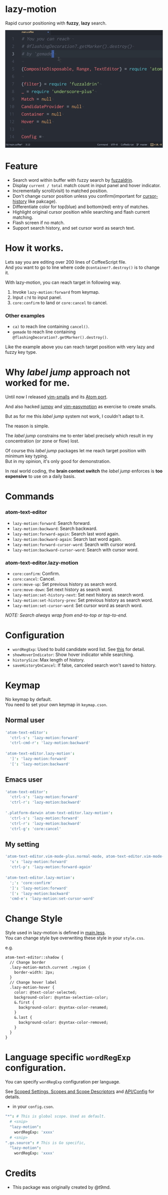# lazy-motion

Rapid cursor positioning with **fuzzy**, **lazy** search.

![gif](https://raw.githubusercontent.com/t9md/t9md/3379ed41ea6fd3725245f5d37b3bb36f7e9b0683/img/atom-lazy-motion.gif)

# Feature

- Search word within buffer with fuzzy search by [fuzzaldrin](https://github.com/atom/fuzzaldrin).
- Display `current / total` match count in input panel and hover indicator.
- Incrementally scroll(visit) to matched position.
- Don't change cursor position unless you confirm(important for [cursor-history](https://atom.io/packages/cursor-history) like pakcage).
- Differentiate color for top(blue) and bottom(red) entry of matches.
- Highlight original cursor position while searching and flash current matching.
- Flash screen if no match.
- Support search history, and set cursor word as search text.

# How it works.

Lets say you are editing over 200 lines of CoffeeScript file.  
And you want to go to line where code `@container?.destroy()` is to change it.  

With lazy-motion, you can reach target in following way.

1. Invoke `lazy-motion:forward` from keymap.
2. Input `c?d` to input panel.
3. `core:confirm` to land or `core:cancel` to cancel.

### Other examples

- `ca)` to reach line containing `cancel()`.
- `gemade` to reach line containing `@flashingDecoration?.getMarker().destroy()`.

Like the example above you can reach target position with very lazy and fuzzy key type.

# Why *label jump* approach not worked for me.

Until now I released [vim-smalls](https://github.com/t9md/vim-smalls/blob/master/README-JP.md) and its [Atom port](https://github.com/t9md/atom-smalls).  

And also hacked [jumpy](https://github.com/t9md/jumpy) and [vim-easymotion](https://github.com/t9md/vim-easymotion) as exercise to create smalls.  

But as for me this *label jump* system not work, I couldn't adapt to it.  

The reason is simple.  

The *label jump* constrains me to enter label precisely which result in my concentration (or zone or flow) lost.  

Of course this *label jump* packages let me reach target position with minimum key typing.  
But in my opinion, it's only good for demonstration.

In real world coding, the **brain context switch** the *label jump* enforces is **too expensive** to use on a daily basis.  

# Commands

### atom-text-editor

- `lazy-motion:forward`: Search forward.
- `lazy-motion:backward`: Search backward.
- `lazy-motion:forward-again`: Search last word again.
- `lazy-motion:backward-again`: Search last word again.
- `lazy-motion:forward-cursor-word`: Search with cursor word.
- `lazy-motion:backward-cursor-word`: Search with cursor word.

### atom-text-editor.lazy-motion

- `core:confirm`: Confirm.
- `core:cancel`: Cancel.
- `core:move-up`: Set previous history as search word.
- `core:move-down`: Set next history as search word.
- `lazy-motion:set-history-next`: Set next history as search word.
- `lazy-motion:set-history-prev`: Set previous history as search word.
- `lazy-motion:set-cursor-word`: Set cursor word as search word.

*NOTE: Search always wrap from end-to-top or top-to-end.*

# Configuration

- `wordRegExp`: Used to build candidate word list. See [this](https://github.com/t9md/atom-lazy-motion/issues/3) for detail.
- `showHoverIndicator`: Show hover indicator while searching.
- `historySize`: Max length of history.
- `saveHistoryOnCancel`: If false, canceled search won't saved to history.

# Keymap

No keymap by default.  
You need to set your own keymap in `keymap.cson`.

## Normal user

```coffeescript
'atom-text-editor':
  'ctrl-s': 'lazy-motion:forward'
  'ctrl-cmd-r': 'lazy-motion:backward'

'atom-text-editor.lazy-motion':
  ']': 'lazy-motion:forward'
  '[': 'lazy-motion:backward'
```

## Emacs user

```coffeescript
'atom-text-editor':
  'ctrl-s': 'lazy-motion:forward'
  'ctrl-r': 'lazy-motion:backward'

'.platform-darwin atom-text-editor.lazy-motion':
  'ctrl-s': 'lazy-motion:forward'
  'ctrl-r': 'lazy-motion:backward'
  'ctrl-g': 'core:cancel'
```

## My setting

```coffeescript
'atom-text-editor.vim-mode-plus.normal-mode, atom-text-editor.vim-mode-plus.visual-mode':
  's': 'lazy-motion:forward'
  'ctrl-p': 'lazy-motion:forward-again'

'atom-text-editor.lazy-motion':
  ';': 'core:confirm'
  ']': 'lazy-motion:forward'
  '[': 'lazy-motion:backward'
  'cmd-e': 'lazy-motion:set-cursor-word'
```

# Change Style

Style used in lazy-motion is defined in [main.less](https://github.com/t9md/atom-lazy-motion/blob/master/styles/main.less).  
You can change style bye overwriting these style in your `style.css`.  

e.g.

```less
atom-text-editor::shadow {
  // Change border
  .lazy-motion-match.current .region {
    border-width: 2px;
  }
  // Change hover label
  .lazy-motion-hover {
    color: @text-color-selected;
    background-color: @syntax-selection-color;
    &.first {
      background-color: @syntax-color-renamed;
    }
    &.last {
      background-color: @syntax-color-removed;
    }
  }
}
```

# Language specific `wordRegExp` configuration.

You can specify `wordRegExp` configuration per language.  

See [Scoped Settings, Scopes and Scope Descriptors](https://atom.io/docs/latest/behind-atom-scoped-settings-scopes-and-scope-descriptors) and [API/Config](https://atom.io/docs/api/latest/Config) for details.

- in your `config.cson`.

```coffeescript
"*": # This is global scope. Used as default.
  # <snip>
  "lazy-motion":
    wordRegExp: 'xxxx'
  # <snip>
".go.source": # This is Go specific,
  "lazy-motion":
    wordRegExp: 'xxxx'
```

# Credits

* This package was originally created by @t9md.
